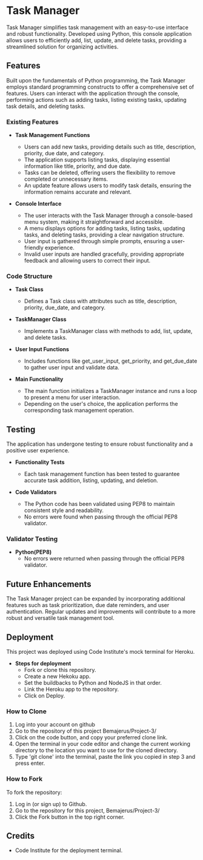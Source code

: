 # Task Manager

Task Manager simplifies task management with an easy-to-use interface and robust functionality. Developed using Python, this console application allows users to efficiently add, list, update, and delete tasks, providing a streamlined solution for organizing activities.

## Features

Built upon the fundamentals of Python programming, the Task Manager employs standard programming constructs to offer a comprehensive set of features. Users can interact with the application through the console, performing actions such as adding tasks, listing existing tasks, updating task details, and deleting tasks.

### Existing Features

- __Task Management Functions__
  - Users can add new tasks, providing details such as title, description, priority, due date, and category.
  - The application supports listing tasks, displaying essential information like title, priority, and due date.
  - Tasks can be deleted, offering users the flexibility to remove completed or unnecessary items.
  - An update feature allows users to modify task details, ensuring the information remains accurate and relevant.

- __Console Interface__
  - The user interacts with the Task Manager through a console-based menu system, making it straightforward and accessible.
  - A menu displays options for adding tasks, listing tasks, updating tasks, and deleting tasks, providing a clear navigation structure.
  - User input is gathered through simple prompts, ensuring a user-friendly experience.
  - Invalid user inputs are handled gracefully, providing appropriate feedback and allowing users to correct their input.

### Code Structure

- __Task Class__
  - Defines a Task class with attributes such as title, description, priority, due_date, and category.
 
- __TaskManager Class__
  - Implements a TaskManager class with methods to add, list, update, and delete tasks.
 
- __User Input Functions__
  - Includes functions like get_user_input, get_priority, and get_due_date to gather user input and validate data.

- __Main Functionality__
  - The main function initializes a TaskManager instance and runs a loop to present a menu for user interaction.
  - Depending on the user's choice, the application performs the corresponding task management operation.

## Testing

The application has undergone testing to ensure robust functionality and a positive user experience.

- __Functionality Tests__
  - Each task management function has been tested to guarantee accurate task addition, listing, updating, and deletion.

- __Code Validators__
  - The Python code has been validated using PEP8 to maintain consistent style and readability.
  - No errors were found when passing through the official PEP8 validator.

### Validator Testing

- __Python(PEP8)__
  -  No errors were returned when passing through the official PEP8 validator.

## Future Enhancements

The Task Manager project can be expanded by incorporating additional features such as task prioritization, due date reminders, and user authentication. Regular updates and improvements will contribute to a more robust and versatile task management tool.

## Deployment

This project was deployed using Code Institute's mock terminal for Heroku.

- __Steps for deployment__
  - Fork or clone this repository.
  - Create a new Hekoku app.
  - Set the buildbacks to Python and NodeJS in that order.
  - Link the Heroku app to the repository.
  - Click on Deploy.

### How to Clone

1. Log into your account on github
2. Go to the repository of this project Bemajerus/Project-3/
3. Click on the code button, and copy your preferred clone link.
4. Open the terminal in your code editor and change the current working directory to the location you want to use for the cloned directory.
5. Type 'git clone' into the terminal, paste the link you copied in step 3 and press enter.

### How to Fork

To fork the repository:

1. Log in (or sign up) to Github.
2. Go to the repository for this project, Bemajerus/Project-3/
3. Click the Fork button in the top right corner.

## Credits

- Code Institute for the deployment terminal.
